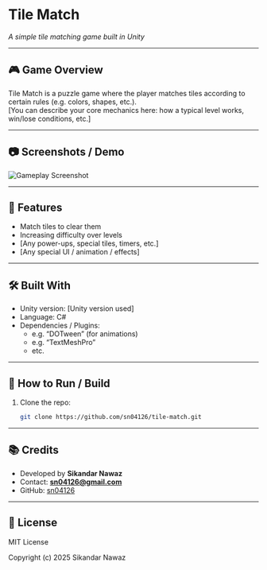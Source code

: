 # Tile Match

*A simple tile matching game built in Unity*

---

## 🎮 Game Overview

Tile Match is a puzzle game where the player matches tiles according to certain rules (e.g. colors, shapes, etc.).  
[You can describe your core mechanics here: how a typical level works, win/lose conditions, etc.]

---

## 📷 Screenshots / Demo

<!-- If you have screenshots or GIFs, insert them here -->
![Gameplay Screenshot](path/to/screenshot.png)

---

## 🔧 Features

- Match tiles to clear them  
- Increasing difficulty over levels  
- [Any power-ups, special tiles, timers, etc.]  
- [Any special UI / animation / effects]  

---

## 🛠️ Built With

- Unity version: [Unity version used]  
- Language: C#  
- Dependencies / Plugins:  
  - e.g. “DOTween” (for animations)  
  - e.g. “TextMeshPro”  
  - etc.

---

## 🚀 How to Run / Build

1. Clone the repo:  
   ```bash
   git clone https://github.com/sn04126/tile-match.git
---

## 📚 Credits

- Developed by **Sikandar Nawaz**  
- Contact: **sn04126@gmail.com**  
- GitHub: [sn04126](https://github.com/sn04126)  

---

## 📄 License

MIT License  

Copyright (c) 2025 Sikandar Nawaz  





